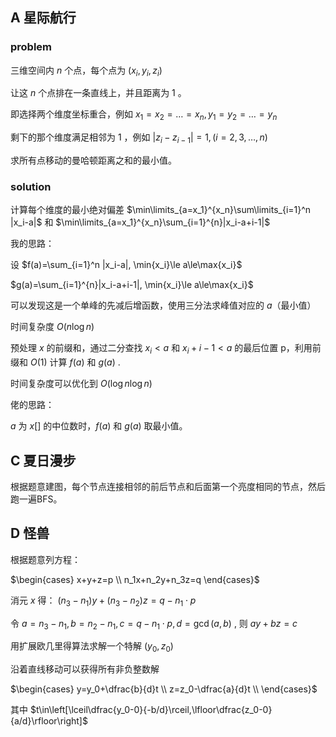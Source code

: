 ## A 星际航行

### problem

三维空间内 $n$ 个点，每个点为 $(x_i,y_i,z_i)$

让这 $n$ 个点排在一条直线上，并且距离为 $1$ 。

即选择两个维度坐标重合，例如 $x_1=x_2=\ldots=x_n,y_1=y_2=\ldots=y_n$

剩下的那个维度满足相邻为 $1$ ，例如 $|z_i-z_{i-1}|=1,(i=2,3,\ldots,n)$

求所有点移动的曼哈顿距离之和的最小值。

### solution

计算每个维度的最小绝对偏差 $\min\limits_{a=x_1}^{x_n}\sum\limits_{i=1}^n |x_i-a|$ 和 $\min\limits_{a=x_1}^{x_n}\sum_{i=1}^{n}|x_i-a+i-1|$

我的思路：

设 $f(a)=\sum_{i=1}^n |x_i-a|, \min{x_i}\le a\le\max{x_i}$

$g(a)=\sum_{i=1}^{n}|x_i-a+i-1|, \min{x_i}\le a\le\max{x_i}$

可以发现这是一个单峰的先减后增函数，使用三分法求峰值对应的 $a$（最小值）

时间复杂度 $O(n\log n)$

预处理 $x$ 的前缀和，通过二分查找 $x_i<a$ 和 $x_i+i-1<a$ 的最后位置 p，利用前缀和 $O(1)$ 计算 $f(a)$ 和 $g(a)$ .

时间复杂度可以优化到 $O(\log n \log n)$

佬的思路：

$a$ 为 $x[]$ 的中位数时，$f(a)$ 和 $g(a)$ 取最小值。

## C 夏日漫步

根据题意建图，每个节点连接相邻的前后节点和后面第一个亮度相同的节点，然后跑一遍BFS。

## D 怪兽

根据题意列方程：

$\begin{cases}
x+y+z=p \\
n_1x+n_2y+n_3z=q
\end{cases}$

消元 $x$ 得： $(n_3-n_1)y+(n_3-n_2)z=q-n_1\cdot p$ 

令 $a=n_3-n_1, b=n_2-n_1, c=q-n_1\cdot p, d=\gcd(a,b)$ , 则 $ay+bz=c$

用扩展欧几里得算法求解一个特解 $(y_0,z_0)$ 

沿着直线移动可以获得所有非负整数解

$\begin{cases}
y=y_0+\dfrac{b}{d}t \\
z=z_0-\dfrac{a}{d}t \\
\end{cases}$

其中 $t\in\left[\lceil\dfrac{y_0-0}{-b/d}\rceil,\lfloor\dfrac{z_0-0}{a/d}\rfloor\right]$